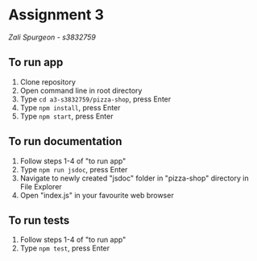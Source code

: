 # Assignment 3
*Zali Spurgeon - s3832759*

## To run app
1. Clone repository
2. Open command line in root directory
3. Type `cd a3-s3832759/pizza-shop`, press Enter
4. Type `npm install`, press Enter
5. Type `npm start`, press Enter

## To run documentation
1. Follow steps 1-4 of "to run app"
2. Type `npm run jsdoc`, press Enter
3. Navigate to newly created "jsdoc" folder in "pizza-shop" directory in File Explorer
4. Open "index.js" in your favourite web browser

## To run tests
1. Follow steps 1-4 of "to run app"
2. Type `npm test`, press Enter
